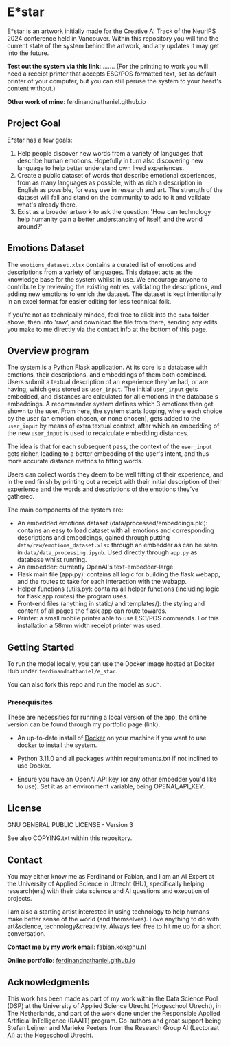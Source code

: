 # E*star

E*star is an artwork initially made for the Creative AI Track of the NeurIPS 2024 conference held in Vancouver. Within this repository you will find the current state of the system behind the artwork, and any updates it may get into the future. 

**Test out the system via this link**: .......
(For the printing to work you will need a receipt printer that accepts ESC/POS formatted text, set as default printer of your computer, but you can still peruse the system to your heart's content without.)

**Other work of mine**: ferdinandnathaniel.github.io


## Project Goal

E*star has a few goals:

1) Help people discover new words from a variety of languages that describe human emotions. Hopefully in turn also discovering new language to help better understand own lived experiences.
2) Create a public dataset of words that describe emotional experiences, from as many languages as possible, with as rich a description in English as possible, for easy use in research and art. The strength of the dataset will fall and stand on the community to add to it and validate what's already there.
3) Exist as a broader artwork to ask the question: 'How can technology help humanity gain a better understanding of itself, and the world around?'

## Emotions Dataset

The `emotions_dataset.xlsx` contains a curated list of emotions and descriptions from a variety of languages. This dataset acts as the knowledge base for the system whilst in use. We encourage anyone to contribute by reviewing the existing entries, validating the descriptions, and adding new emotions to enrich the dataset. The dataset is kept intentionally in an excel format for easier editing for less technical folk.

If you're not as technically minded, feel free to click into the `data` folder above, then into 'raw', and download the file from there, sending any edits you make to me directly via the contact info at the bottom of this page.

## Overview program

The system is a Python Flask application. At its core is a database with emotions, their descriptions, and embeddings of them both combined. Users submit a textual description of an experience they've had, or are having, which gets stored as `user_input`. The initial `user_input` gets embedded, and distances are calculated for all emotions in the database's embeddings. A recommender system defines which 3 emotions then get shown to the user. From here, the system starts looping, where each choice by the user (an emotion chosen, or none chosen), gets added to the `user_input` by means of extra textual context, after which an embedding of the new `user_input` is used to recalculate embedding distances. 

The idea is that for each subsequent pass, the context of the `user_input` gets richer, leading to a better embedding of the user's intent, and thus more accurate distance metrics to fitting words.

Users can collect words they deem to be well fitting of their experience, and in the end finish by printing out a receipt with their initial description of their experience and the words and descriptions of the emotions they've gathered.

The main components of the system are:
- An embedded emotions dataset (data/processed/embeddings.pkl): contains an easy to load dataset with all emotions and corresponding descriptions and embeddings, gained through putting `data/raw/emotions_dataset.xlsx` through an embedder as can be seen in `data/data_processing.ipynb`. Used directly through `app.py` as database whilst running.
- An embedder: currently OpenAI's text-embedder-large. 
- Flask main file (app.py): contains all logic for building the flask webapp, and the routes to take for each interaction with the webapp. 
- Helper functions (utils.py): contains all helper functions (including logic for flask app routes) the program uses.
- Front-end files (anything in static/ and templates/): the styling and content of all pages the flask app can route towards.
- Printer: a small mobile printer able to use ESC/POS commands. For this installation a 58mm width receipt printer was used. 

## Getting Started

To run the model locally, you can use the Docker image hosted at Docker Hub under `ferdinandnathaniel/e_star`.

You can also fork this repo and run the model as such.

### Prerequisites

These are necessities for running a local version of the app, the online version can be found through my portfolio page (link).

- An up-to-date install of [Docker](https://www.docker.com/get-started) on your machine if you want to use docker to install the system.
- Python 3.11.0 and all packages within requirements.txt if not inclined to use Docker.

- Ensure you have an OpenAI API key (or any other embedder you'd like to use). Set it as an environment variable, being OPENAI_API_KEY.

## License
GNU GENERAL PUBLIC LICENSE - Version 3

See also COPYING.txt within this repository.

## Contact

You may either know me as Ferdinand or Fabian, and I am an AI Expert at the University of Applied Science in Utrecht (HU), specifically helping research(ers) with their data science and AI questions and execution of projects. 

I am also a starting artist interested in using technology to help humans make better sense of the world (and themselves). Love anything to do with art&science, technology&creativity. Always feel free to hit me up for a short conversation.

**Contact me by my work email**: fabian.kok@hu.nl

**Online portfolio**: [ferdinandnathaniel.github.io](https://ferdinandnathaniel.github.io)

## Acknowledgments
This work has been made as part of my work within the Data Science Pool (DSP) at the University of Applied Science Utrecht (Hogeschool Utrecht), in The Netherlands, and part of the work done under the Responsible Applied Artificial InTelligence (RAAIT) program. Co-authors and great support being Stefan Leijnen and Marieke Peeters from the Research Group AI (Lectoraat AI) at the Hogeschool Utrecht.